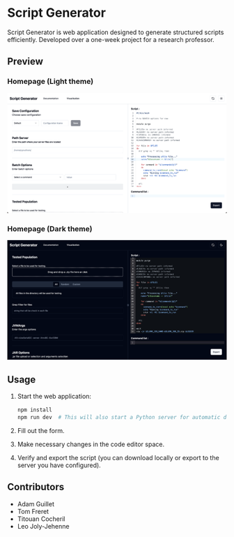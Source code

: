 # Script Generator

Script Generator is web application designed to generate structured scripts efficiently. Developed over a one-week project for a research professor.

## Preview

### Homepage (Light theme)

![Homepage (Light theme)](https://github.com/Anox-Leo/Script_Generator/blob/main/images/light_theme.png)

### Homepage (Dark theme)

![Homepage (Dark theme)](https://github.com/Anox-Leo/Script_Generator/blob/main/images/dark_theme.png)

## Usage

1. Start the web application:

   ```sh
   npm install
   npm run dev  # This will also start a Python server for automatic deployment
   ```

2. Fill out the form.
3. Make necessary changes in the code editor space.
4. Verify and export the script (you can download locally or export to the server you have configured).

## Contributors

- Adam Guillet
- Tom Freret
- Titouan Cocheril
- Leo Joly-Jehenne
